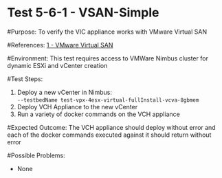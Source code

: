Test 5-6-1 - VSAN-Simple
=======

#Purpose:
To verify the VIC appliance works with VMware Virtual SAN

#References:
[1 - VMware Virtual SAN](http://www.vmware.com/products/virtual-san.html)

#Environment:
This test requires access to VMWare Nimbus cluster for dynamic ESXi and vCenter creation

#Test Steps:
1. Deploy a new vCenter in Nimbus:  
```--testbedName test-vpx-4esx-virtual-fullInstall-vcva-8gbmem```  
2. Deploy VCH Appliance to the new vCenter
3. Run a variety of docker commands on the VCH appliance

#Expected Outcome:
The VCH appliance should deploy without error and each of the docker commands executed against it should return without error

#Possible Problems:
* None
